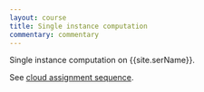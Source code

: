 ```yaml
---
layout: course
title: Single instance computation
commentary: commentary
---
```

Single instance computation on {{site.serName}}.

See [cloud assignment sequence](cloud.html#single).